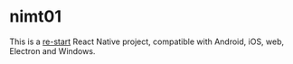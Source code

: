 # nimt01

This is a [re-start](https://github.com/react-everywhere/re-start) React Native
project, compatible with Android, iOS, web, Electron and Windows.
